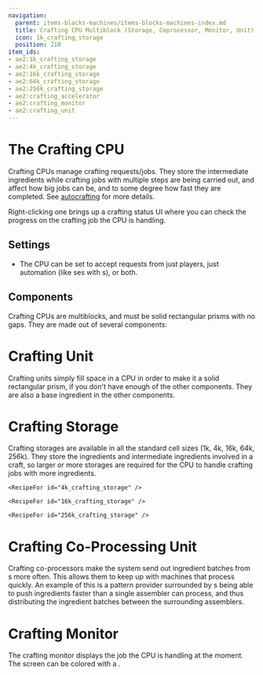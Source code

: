 ```yaml
---
navigation:
  parent: items-blocks-machines/items-blocks-machines-index.md
  title: Crafting CPU Multiblock (Storage, Coprocessor, Monitor, Unit)
  icon: 1k_crafting_storage
  position: 210
item_ids:
- ae2:1k_crafting_storage
- ae2:4k_crafting_storage
- ae2:16k_crafting_storage
- ae2:64k_crafting_storage
- ae2:256k_crafting_storage
- ae2:crafting_accelerator
- ae2:crafting_monitor
- ae2:crafting_unit
---
```


# The Crafting CPU

<GameScene zoom="4" background="#00000000" interactive="false">
  <ImportStructure src="../assets/assemblies/crafting_cpus.snbt" />
  <IsometricCamera yaw="195" pitch="30" />
</GameScene>

<Row>
  <BlockImage id="1k_crafting_storage" scale="4" />

  <BlockImage id="crafting_accelerator" scale="4" />

  <BlockImage id="crafting_monitor" scale="4" />

  <BlockImage id="crafting_unit" scale="4" />
</Row>

Crafting CPUs manage crafting requests/jobs. They store the intermediate ingredients while crafting jobs with multiple steps are
being carried out, and affect how big jobs can be, and to some degree how fast they are completed. See [autocrafting](../ae2-mechanics/autocrafting.md)
for more details.

Right-clicking one brings up a crafting status UI where you can check the progress on the crafting job the CPU is handling.

## Settings

*   The CPU can be set to accept requests from just players, just automation (like <ItemLink id="export_bus" />ses with
    <ItemLink id="crafting_card" />s), or both.

## Components

Crafting CPUs are multiblocks, and must be solid rectangular prisms with no gaps. They are made out of several components:

# Crafting Unit

<BlockImage id="crafting_unit" scale="4" />

Crafting units simply fill space in a CPU in order to make it a solid rectangular prism, if you don't have enough
of the other components. They are also a base ingredient in the other components.

<RecipeFor id="crafting_unit" />

# Crafting Storage

<Row>
  <BlockImage id="1k_crafting_storage" scale="4" />

  <BlockImage id="4k_crafting_storage" scale="4" />

  <BlockImage id="16k_crafting_storage" scale="4" />

  <BlockImage id="64k_crafting_storage" scale="4" />

  <BlockImage id="256k_crafting_storage" scale="4" />
</Row>

Crafting storages are available in all the standard cell sizes (1k, 4k, 16k, 64k, 256k). They store the ingredients and
intermediate ingredients involved in a craft, so larger or more storages are required for the CPU to handle crafting jobs
with more ingredients.

<Column>
  <Row>
    <RecipeFor id="1k_crafting_storage" />

    <RecipeFor id="4k_crafting_storage" />

    <RecipeFor id="16k_crafting_storage" />
  </Row>

  <Row>
    <RecipeFor id="64k_crafting_storage" />

    <RecipeFor id="256k_crafting_storage" />
  </Row>
</Column>

# Crafting Co-Processing Unit

<BlockImage id="crafting_accelerator" scale="4" />

Crafting co-processors make the system send out ingredient batches from <ItemLink id="pattern_provider" />s more often.
This allows them to keep up with machines that process quickly. An example of this is a pattern provider surrounded by
<ItemLink id="molecular_assembler" />s being able to push ingredients faster than a single assembler can process, and thus
distributing the ingredient batches between the surrounding assemblers.

<RecipeFor id="crafting_accelerator" />

# Crafting Monitor

<BlockImage id="crafting_monitor" scale="4" />

The crafting monitor displays the job the CPU is handling at the moment.
The screen can be colored with a <ItemLink id="color_applicator" />.

<RecipeFor id="crafting_monitor" />
